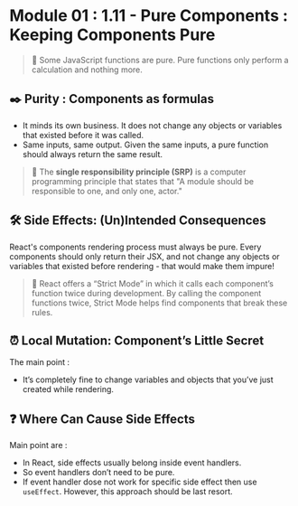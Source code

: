 # Module 01 : 1.11 - Pure Components : Keeping Components Pure

> 📗 Some JavaScript functions are pure. Pure functions only perform a calculation and nothing more.

## ✒️ Purity : Components as formulas

- It minds its own business. It does not change any objects or variables that existed before it was called.
- Same inputs, same output. Given the same inputs, a pure function should always return the same result.

> 📘 The **single responsibility principle (SRP)** is a computer programming principle that states that "A module should be responsible to one, and only one, actor."

## 🛠️ Side Effects: (Un)Intended Consequences

React's components rendering process must always be pure. Every components should only return their JSX, and not change any objects or variables that existed before rendering - that would make them impure!

> 📗 React offers a “Strict Mode” in which it calls each component’s function twice during development. By calling the component functions twice, Strict Mode helps find components that break these rules.

## ⏰ Local Mutation: Component’s Little Secret

The main point :

- It’s completely fine to change variables and objects that you’ve just created while rendering.

## ❓ Where Can Cause Side Effects

Main point are :

- In React, side effects usually belong inside event handlers.
- So event handlers don’t need to be pure.
- If event handler dose not work for specific side effect then use `useEffect`. However, this approach should be last resort.
